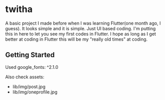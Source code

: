 # twitha

A basic project I made before when I was learning Flutter(one month ago, I guess). It looks simple and it is simple. Just UI based coding.
I'm putting this in here to let you see my first codes in Flutter. I hope as long as I get better at coding in Flutter this will be my "really old times" at coding.
 
## Getting Started

Used  google_fonts: ^2.1.0

Also check assets:
 - lib/img/post.jpg
 - lib/img/oneprofile.jpg

 